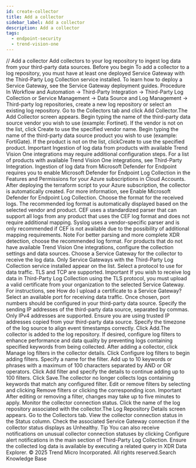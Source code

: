 ```yaml
---
id: create-collector
title: Add a collector
sidebar_label: Add a collector
description: Add a collector
tags:
  - endpoint-security
  - trend-vision-one
---
```


/*<![CDATA[*/ $('#title').html($('meta[name=map-description]').attr('content')); /*]]>*/ Add a collector Add collectors to your log repository to ingest log data from your third-party data sources. Before you begin To add a collector to a log repository, you must have at least one deployed Service Gateway with the Third-Party Log Collection service installed. To learn how to deploy a Service Gateway, see the Service Gateway deployment guides. Procedure In Workflow and Automation → Third-Party Integration → Third-Party Log Collection or Service Management → Data Source and Log Management → Third-party log repositories, create a new log repository or select an existing log repository. Go to the Collectors tab and click Add Collector.The Add Collector screen appears. Begin typing the name of the third-party data source vendor you wish to use (example: Fortinet). If the vendor is not on the list, click Create to use the specified vendor name. Begin typing the name of the third-party data source product you wish to use (example: FortiGate). If the product is not on the list, clickCreate to use the specified product. Important Ingestion of log data from products with available Trend Vision One integrations may require additional configuration steps. For a list of products with available Trend Vision One integrations, see Third-Party Integration. Ingestion of log data from Microsoft Defender for Endpoint requires you to enable Microsoft Defender for Endpoint Log Collection in the Features and Permissions for your Azure subscriptions in Cloud Accounts. After deploying the terraform script to your Azure subscription, the collector is automatically created. For more information, see Enable Microsoft Defender for Endpoint Log Collection. Choose the format for the received logs. The recommended log format is automatically displayed based on the selected vendor and product. CEF uses a standardized parser that can support all logs from any product that uses the CEF log format and does not require additional mapping. Syslog uses a vendor-specific parser and is only recommended if CEF is not available due to the possibility of additional mapping requirements. Note For better parsing and more complete XDR detection, choose the recommended log format. For products that do not have available Trend Vision One integrations, configure the collection settings and data sources. Choose a Service Gateway for the collector to receive the log data. Only Service Gateways with the Third-Party Log Collection service installed appear on the list. Select a protocol to use for data traffic. TLS and TCP are supported. Important If you wish to receive log data in Third-Party Log Collection using the TLS protocol, you must upload a valid certificate from your organization to the selected Service Gateway. For instructions, see How do I upload a certificate to a Service Gateway? Select an available port for receiving data traffic. Once chosen, port numbers should be configured in your third-party data source. Specify the sending IP addresses of the third-party data source, separated by commas. Only IPv4 addresses are supported. Ensure you are using trusted IP addresses copied from your third-party data source. Specify the timezone of the log source to align event timestamps correctly. Click Add.The collector is added to the log repository. If desired, configure log filters to enhance performance and data quality by preventing logs containing specified keywords from being collected. After adding a collector, click Manage log filters in the collector details. Click Configure log filters to begin adding filters. Specify a name for the filter. Add up to 10 keywords or phrases with a maximum of 100 characters separated by AND or OR operators. Click Add filter and specify the details to continue adding up to 100 filters. Click Save.The collector no longer collects logs containing keywords that match any configured filter. Edit or remove filters by selecting and clicking Remove filters or clicking the corresponding icon. Important After editing or removing a filter, changes may take up to five minutes to apply. Monitor the collector connection status. Click the name of the log repository associated with the collector.The Log Repository Details screen appears. Go to the Collectors tab. View the collector connection status in the Status column. Check the associated Service Gateway connection if the collector status displays as Unhealthy. Tip You can also receive notifications on unusual collector connection statuses by clicking Configure alert notifications in the main section of Third-Party Log Collection. Ensure the collected log data is available by executing a related query in XDR Data Explorer. © 2025 Trend Micro Incorporated. All rights reserved.Search Knowledge Base